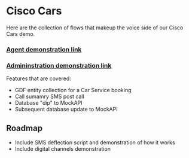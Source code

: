 # Cisco Cars

Here are the collection of flows that makeup the voice side of our Cisco Cars demo.

### [Agent demonstration link](https://app.vidcast.io/video/2b5bb274-fcd7-43f0-95af-db821213b443)

### [Admininstration demonstration link](https://app.vidcast.io/video/e919ae3f-fa5b-44af-8a09-e193d0640ad3)

Features that are covered:
* GDF entity collection for a Car Service booking
* Call sumamry SMS post call
* Database "dip" to MockAPI
* Subsequent database update to MockAPI

## Roadmap
* Include SMS deflection script and demonstration of how it works
* Include digital channels demonstration
